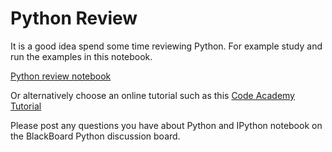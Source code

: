# Python Review

It is a good idea spend some time reviewing Python.  For example study and run the examples in this notebook.   

[Python review notebook](https://github.com/bnorthan/inf-428-data-analytics-online/blob/master/python/notebooks/introduction/Python_Tutorial.ipynb)  

Or alternatively choose an online tutorial such as this [Code Academy Tutorial](https://www.codecademy.com/learn/learn-python-3)  

Please post any questions you have about Python and IPython notebook on the BlackBoard Python discussion board. 
